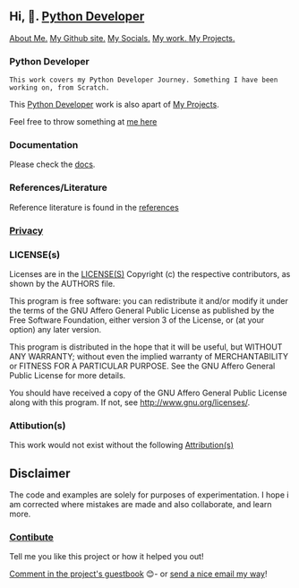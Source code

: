 ## Hi, 👋.  <a href="https://github.com/josephkb87/PythonDeveloper/tree/main)">Python Developer</a>

<div>
<a href="https://github.com/josephkb87/josephkb87">About Me.</a>
<a href="https://josephkb87.github.io">My Github site.</a>
<a href="https://linktr.ee/jungbasher87">My Socials.</a>
<a href="https://github.com/josephkb87?tab=repositories"> My work. </a>
<a href="https://github.com/josephkb87?tab=projects">My Projects.</a>
</div>

 ### Python Developer
``This work covers my Python Developer Journey. Something I have been working on, from Scratch.``

This [Python Developer](https://github.com/users/josephkb87/projects/11) work is also apart of [My Projects](https://github.com/josephkb87?tab=projects).

Feel free to throw something at [me here](https://github.com/josephkb87/)

### Documentation

Please check the [docs](https://github.com/josephkb87/PythonDeveloper/docs).

### References/Literature

Reference literature is found in the [references](https://github.com/josephkb87/PythonDeveloper/docs/references.md)


### [Privacy](https://github.com/josephkb87/PythonDeveloper/docs/privacy.md)

### LICENSE(s)

Licenses are in the [LICENSE(S)](https://github.com/josephkb87/PythonDeveloper/docs/LICENSE)
Copyright (c) the respective contributors, as shown by the AUTHORS file.

This program is free software: you can redistribute it and/or modify
it under the terms of the GNU Affero General Public License as published
by the Free Software Foundation, either version 3 of the License, or
(at your option) any later version.

This program is distributed in the hope that it will be useful,
but WITHOUT ANY WARRANTY; without even the implied warranty of
MERCHANTABILITY or FITNESS FOR A PARTICULAR PURPOSE.  See the
GNU Affero General Public License for more details.

You should have received a copy of the GNU Affero General Public License
along with this program.  If not, see <http://www.gnu.org/licenses/>.

### Attibution(s)
This work would not exist without the following [Attribution(s)](https://github.com/josephkb87/PythonDeveloper/docs/attributions.md)

## Disclaimer 

The code and examples are solely for purposes of experimentation.
I hope i am corrected where mistakes are made  and also collaborate, and learn more.

### [Contibute](https://github.com/josephkb87/PythonDeveloper/I)

<div>
Tell me you like this project or how it helped you out!

 [Comment in the project's guestbook](https://github.com/josephkb87/Matlab_Octave/issues/99) :blush:- or [send a nice email my way](mailto:kiyinijoseph@gmail.com)!
</div>
